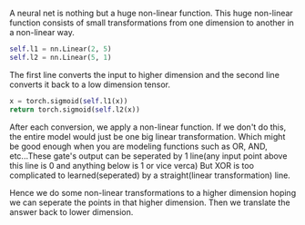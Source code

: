A neural net is nothing but a huge non-linear function. This huge non-linear function consists of small transformations from one dimension to another in a non-linear way.

```python
self.l1 = nn.Linear(2, 5)
self.l2 = nn.Linear(5, 1)
```

The first line converts the input to higher dimension and the second line converts it back to a low dimension tensor.

```python
x = torch.sigmoid(self.l1(x))
return torch.sigmoid(self.l2(x))
```

After each conversion, we apply a non-linear function. If we don't do this, the entire model would just be one big linear transformation. Which might be good enough when you are modeling functions such as OR, AND, etc...These gate's output can be seperated by 1 line(any input point above this line is 0 and anything below is 1 or vice verca) But XOR is too complicated to learned(seperated) by a straight(linear transformation) line.

Hence we do some non-linear transformations to a higher dimension hoping we can seperate the points in that higher dimension. Then we translate the answer back to lower dimension.

<img href="xor.png">